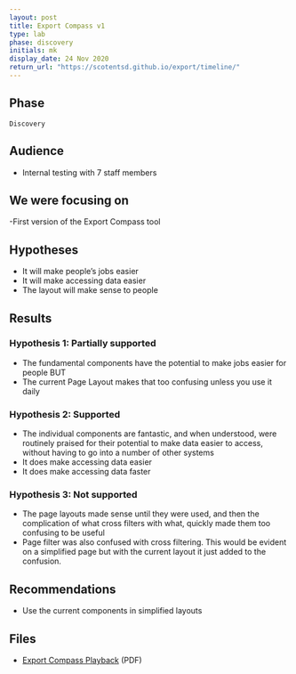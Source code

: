 ```yaml
---
layout: post
title: Export Compass v1
type: lab
phase: discovery
initials: mk
display_date: 24 Nov 2020
return_url: "https://scotentsd.github.io/export/timeline/"
---
```


## Phase
    Discovery

## Audience
- Internal testing with 7 staff members 

## We were focusing on
-First version of the Export Compass tool 

## Hypotheses

- It will make people’s jobs easier 
- It will make accessing data easier 
- The layout will make sense to people

## Results

### Hypothesis 1: Partially supported

- The fundamental components have the potential to make jobs easier for people BUT 
- The current Page Layout makes that too confusing unless you use it daily 

### Hypothesis 2: Supported

- The individual components are fantastic, and when understood, were routinely praised for their potential to make data easier to access, without having to go into a number of other systems 
- It does make accessing data easier 
- It does make accessing data faster

### Hypothesis 3: Not supported

- The page layouts made sense until they were used, and then the complication of what cross filters with what, quickly made them too confusing to be useful 
- Page filter was also confused with cross filtering. This would be evident on a simplified page but with the current layout it just added to the confusion. 
   
## Recommendations
- Use the current components in simplified layouts

## Files
- [Export Compass Playback](/export/files/Export_Compass_Playback_2020_11_24.pdf) (PDF)
